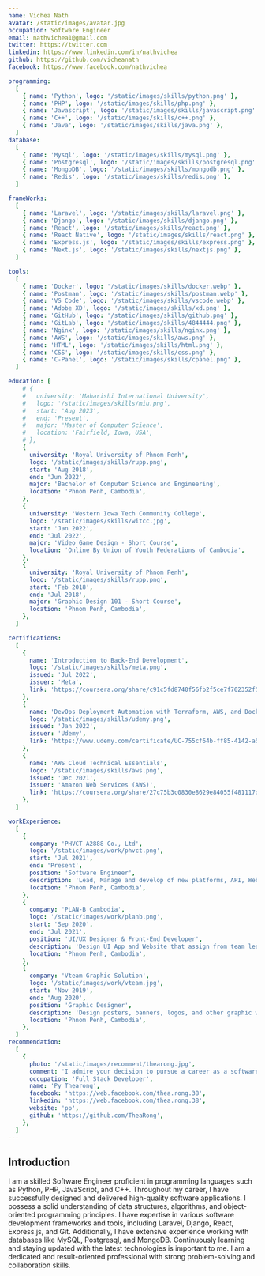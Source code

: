 ```yaml
---
name: Vichea Nath
avatar: /static/images/avatar.jpg
occupation: Software Engineer
email: nathvichea1@gmail.com
twitter: https://twitter.com
linkedin: https://www.linkedin.com/in/nathvichea
github: https://github.com/vicheanath
facebook: https://www.facebook.com/nathvichea

programming:
  [
    { name: 'Python', logo: '/static/images/skills/python.png' },
    { name: 'PHP', logo: '/static/images/skills/php.png' },
    { name: 'Javascript', logo: '/static/images/skills/javascript.png' },
    { name: 'C++', logo: '/static/images/skills/c++.png' },
    { name: 'Java', logo: '/static/images/skills/java.png' },
  ]
database:
  [
    { name: 'Mysql', logo: '/static/images/skills/mysql.png' },
    { name: 'Postgresql', logo: '/static/images/skills/postgresql.png' },
    { name: 'MongoDB', logo: '/static/images/skills/mongodb.png' },
    { name: 'Redis', logo: '/static/images/skills/redis.png' },
  ]

frameWorks:
  [
    { name: 'Laravel', logo: '/static/images/skills/laravel.png' },
    { name: 'Django', logo: '/static/images/skills/django.png' },
    { name: 'React', logo: '/static/images/skills/react.png' },
    { name: 'React Native', logo: '/static/images/skills/react.png' },
    { name: 'Express.js', logo: '/static/images/skills/express.png' },
    { name: 'Next.js', logo: '/static/images/skills/nextjs.png' },
  ]

tools:
  [
    { name: 'Docker', logo: '/static/images/skills/docker.webp' },
    { name: 'Postman', logo: '/static/images/skills/postman.webp' },
    { name: 'VS Code', logo: '/static/images/skills/vscode.webp' },
    { name: 'Adobe XD', logo: '/static/images/skills/xd.png' },
    { name: 'GitHub', logo: '/static/images/skills/github.png' },
    { name: 'GitLab', logo: '/static/images/skills/4844444.png' },
    { name: 'Nginx', logo: '/static/images/skills/nginx.png' },
    { name: 'AWS', logo: '/static/images/skills/aws.png' },
    { name: 'HTML', logo: '/static/images/skills/html.png' },
    { name: 'CSS', logo: '/static/images/skills/css.png' },
    { name: 'C-Panel', logo: '/static/images/skills/cpanel.png' },
  ]

education: [
    # {
    #   university: 'Maharishi International University',
    #   logo: '/static/images/skills/miu.png',
    #   start: 'Aug 2023',
    #   end: 'Present',
    #   major: 'Master of Computer Science',
    #   location: 'Fairfield, Iowa, USA',
    # },
    {
      university: 'Royal University of Phnom Penh',
      logo: '/static/images/skills/rupp.png',
      start: 'Aug 2018',
      end: 'Jun 2022',
      major: 'Bachelor of Computer Science and Engineering',
      location: 'Phnom Penh, Cambodia',
    },
    {
      university: 'Western Iowa Tech Community College',
      logo: '/static/images/skills/witcc.jpg',
      start: 'Jan 2022',
      end: 'Jul 2022',
      major: 'Video Game Design - Short Course',
      location: 'Online By Union of Youth Federations of Cambodia',
    },
    {
      university: 'Royal University of Phnom Penh',
      logo: '/static/images/skills/rupp.png',
      start: 'Feb 2018',
      end: 'Jul 2018',
      major: 'Graphic Design 101 - Short Course',
      location: 'Phnom Penh, Cambodia',
    },
  ]

certifications:
  [
    {
      name: 'Introduction to Back-End Development',
      logo: '/static/images/skills/meta.png',
      issued: 'Jul 2022',
      issuer: 'Meta',
      link: 'https://coursera.org/share/c91c5fd8740f56fb2f5ce7f702352f5f',
    },
    {
      name: 'DevOps Deployment Automation with Terraform, AWS, and Docker',
      logo: '/static/images/skills/udemy.png',
      issued: 'Jan 2022',
      issuer: 'Udemy',
      link: 'https://www.udemy.com/certificate/UC-755cf64b-ff85-4142-a583-8831fcae3ced/',
    },
    {
      name: 'AWS Cloud Technical Essentials',
      logo: '/static/images/skills/aws.png',
      issued: 'Dec 2021',
      issuer: 'Amazon Web Services (AWS)',
      link: 'https://coursera.org/share/27c75b3c0830e8629e84055f481117df',
    },
  ]

workExperience:
  [
    {
      company: 'PHVCT A2888 Co., Ltd',
      logo: '/static/images/work/phvct.png',
      start: 'Jul 2021',
      end: 'Present',
      position: 'Software Engineer',
      description: 'Lead, Manage and develop of new platforms, API, Web, and Mobile app.',
      location: 'Phnom Penh, Cambodia',
    },
    {
      company: 'PLAN-B Cambodia',
      logo: '/static/images/work/planb.png',
      start: 'Sep 2020',
      end: 'Jul 2021',
      position: 'UI/UX Designer & Front-End Developer',
      description: 'Design UI App and Website that assign from team leader.',
      location: 'Phnom Penh, Cambodia',
    },
    {
      company: 'Vteam Graphic Solution',
      logo: '/static/images/work/vteam.jpg',
      start: 'Nov 2019',
      end: 'Aug 2020',
      position: 'Graphic Designer',
      description: 'Design posters, banners, logos, and other graphic works.',
      location: 'Phnom Penh, Cambodia',
    },
  ]
recommendation:
  [
    {
      photo: '/static/images/recomment/thearong.jpg',
      comment: 'I admire your decision to pursue a career as a software engineer. It is a field that is constantly evolving and offers endless possibilities for creativity and problem-solving.',
      occupation: 'Full Stack Developer',
      name: 'Py Thearong',
      facebook: 'https://web.facebook.com/thea.rong.38',
      linkedin: 'https://web.facebook.com/thea.rong.38',
      website: 'pp',
      github: 'https://github.com/TheaRong',
    },
  ]
---
```


## Introduction

I am a skilled Software Engineer proficient in programming languages such as Python, PHP, JavaScript, and C++. Throughout my career, I have successfully designed and delivered high-quality software applications. I possess a solid understanding of data structures, algorithms, and object-oriented programming principles. I have expertise in various software development frameworks and tools, including Laravel, Django, React, Express.js, and Git. Additionally, I have extensive experience working with databases like MySQL, Postgresql, and MongoDB. Continuously learning and staying updated with the latest technologies is important to me. I am a dedicated and result-oriented professional with strong problem-solving and collaboration skills.
